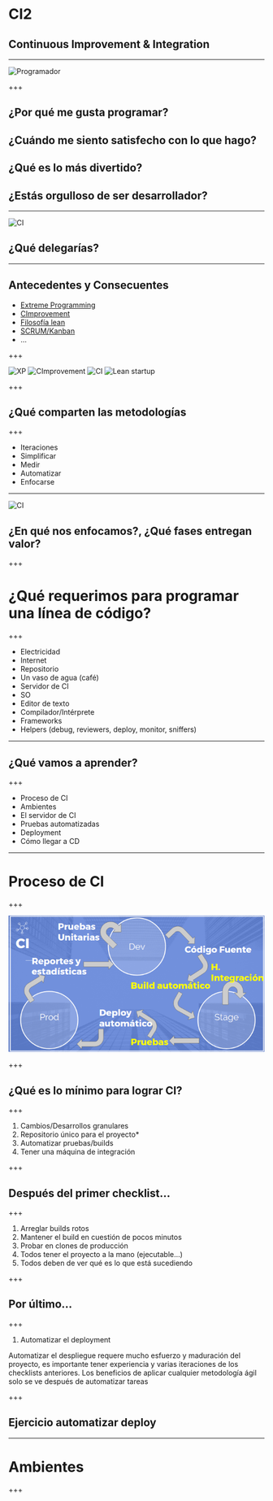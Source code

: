 # CI2
## Continuous Improvement & Integration

---

![Programador](https://cdn.dribbble.com/users/74133/screenshots/1888531/avatar-cool_1x.jpg)

+++

## ¿Por qué me gusta programar?
## ¿Cuándo me siento satisfecho con lo que hago?
## ¿Qué es lo más divertido?
## ¿Estás orgulloso de ser desarrollador?

---

![CI](https://www.imobdevtech.com/wp-content/uploads/2014/07/Software-Process-Models-for-Project-Development-550x552.png)

## ¿Qué delegarías?

---

## Antecedentes y Consecuentes
* [Extreme Programming](https://es.wikipedia.org/wiki/Programaci%C3%B3n_extrema)
* [CImprovement](https://leankit.com/learn/kanban/continuous-improvement/)
* [Filosofía lean](https://es.wikipedia.org/wiki/Lean_startup)
* [SCRUM/Kanban](https://es.wikipedia.org/wiki/Kanban_(desarrollo))
* ...

+++

![XP](https://7bsp1018.wikispaces.com/file/view/Picture5.jpg/302332336/614x274/Picture5.jpg)
![CImprovement](http://kestrelcg.com/wp-content/uploads/2016/05/4-type-circle.png)
![CI](http://www.360logica.com/blog/wp-content/uploads/2014/06/Continuous-Integration.png)
![Lean startup](https://upload.wikimedia.org/wikipedia/commons/thumb/3/3d/Proceso_Lean_Startup.jpg/220px-Proceso_Lean_Startup.jpg)

+++

## ¿Qué comparten las metodologías

+++

* Iteraciones
* Simplificar
* Medir
* Automatizar
* Enfocarse

---

![CI](https://www.soasta.com/wp-content/uploads/2016/01/infitiny-circle_v1.png)

## ¿En qué nos enfocamos?, ¿Qué fases entregan valor?

+++

# ¿Qué requerimos para programar una línea de código?

+++

* Electricidad
* Internet
* Repositorio
* Un vaso de agua (café)
* Servidor de CI
* SO
* Editor de texto
* Compilador/Intérprete
* Frameworks
* Helpers (debug, reviewers, deploy, monitor, sniffers)

---

## ¿Qué vamos a aprender?

+++

* Proceso de CI
* Ambientes
* El servidor de CI
* Pruebas automatizadas
* Deployment
* Cómo llegar a CD

---

# Proceso de CI

+++

![ci](ci.png)

+++

## ¿Qué es lo mínimo para lograr CI?

+++

1. Cambios/Desarrollos granulares
2. Repositorio único para el proyecto*
3. Automatizar pruebas/builds
4. Tener una máquina de integración

+++

## Después del primer checklist...

+++

1. Arreglar builds rotos
2. Mantener el build en cuestión de pocos minutos
3. Probar en clones de producción
4. Todos tener el proyecto a la mano (ejecutable...)
5. Todos deben de ver qué es lo que está sucediendo

+++

## Por último...

+++

1. Automatizar el deployment

Automatizar el despliegue requere mucho esfuerzo y maduración del proyecto, es importante tener experiencia y 
varias iteraciones de los checklists anteriores. Los beneficios de aplicar cualquier metodología ágil solo se ve después de automatizar tareas

+++

## Ejercicio automatizar deploy

---

# Ambientes

+++
